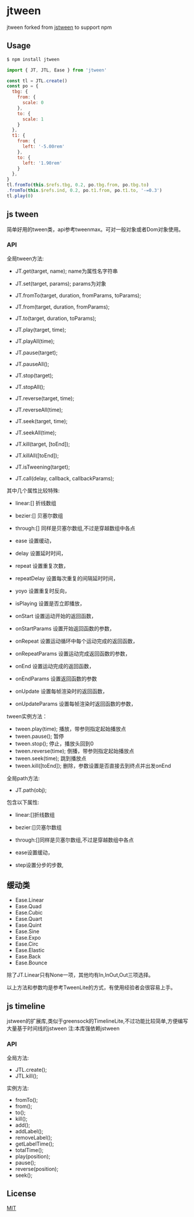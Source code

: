 # jtween
jtween forked from [jstween](https://github.com/shrekshrek/jstween) to support npm

## Usage

```bash
$ npm install jtween
```

```js
import { JT, JTL, Ease } from 'jtween'

const tl = JTL.create()
const po = {
  tbg: {
    from: {
      scale: 0
    },
    to: {
      scale: 1
    }
  },
  t1: {
    from: {
      left: '-5.00rem'
    },
    to: {
      left: '1.90rem'
    }
  },
}
tl.fromTo(this.$refs.tbg, 0.2, po.tbg.from, po.tbg.to)
.fromTo(this.$refs.ind, 0.2, po.t1.from, po.t1.to, '-=0.3')
tl.play(0)
```

## js tween

简单好用的tween类，api参考tweenmax。可对一般对象或者Dom对象使用。

### API
全局tween方法:

- JT.get(target, name); name为属性名字符串
- JT.set(target, params); params为对象

- JT.fromTo(target, duration, fromParams, toParams);
- JT.from(target, duration, fromParams);
- JT.to(target, duration, toParams);

- JT.play(target, time);
- JT.playAll(time);

- JT.pause(target);
- JT.pauseAll();

- JT.stop(target);
- JT.stopAll();

- JT.reverse(target, time);
- JT.reverseAll(time);

- JT.seek(target, time);
- JT.seekAll(time);

- JT.kill(target, [toEnd]);
- JT.killAll([toEnd]);

- JT.isTweening(target);

- JT.call(delay, callback, callbackParams);

其中几个属性比较特殊:
- linear:[] 折线数组
- bezier:[] 贝塞尔数组
- through:[] 同样是贝塞尔数组,不过是穿越数组中各点

- ease 设置缓动，
- delay 设置延时时间，
- repeat 设置重复次数，
- repeatDelay 设置每次重复的间隔延时时间，
- yoyo 设置重复时反向，
- isPlaying 设置是否立即播放，
- onStart 设置运动开始的返回函数，
- onStartParams 设置开始返回函数的参数，
- onRepeat 设置运动循环中每个运动完成的返回函数，
- onRepeatParams 设置运动完成返回函数的参数，
- onEnd 设置运动完成的返回函数，
- onEndParams 设置返回函数的参数
- onUpdate 设置每帧渲染时的返回函数，
- onUpdateParams 设置每帧渲染时返回函数的参数，

tween实例方法：

- tween.play(time); 播放，带参则指定起始播放点
- tween.pause(); 暂停
- tween.stop(); 停止，播放头回到0
- tween.reverse(time); 倒播，带参则指定起始播放点
- tween.seek(time); 跳到播放点
- tween.kill([toEnd]); 删除，参数设置是否直接去到终点并出发onEnd

全局path方法:

- JT.path(obj);

包含以下属性:
- linear:[]折线数组
- bezier:[]贝塞尔数组
- through:[]同样是贝塞尔数组,不过是穿越数组中各点

- ease设置缓动，
- step设置分步的步数,

## 缓动类

- Ease.Linear
- Ease.Quad
- Ease.Cubic
- Ease.Quart
- Ease.Quint
- Ease.Sine
- Ease.Expo
- Ease.Circ
- Ease.Elastic
- Ease.Back
- Ease.Bounce

除了JT.Linear只有None一项，其他均有In,InOut,Out三项选择。

以上方法和参数均是参考TweenLite的方式，有使用经验者会很容易上手。

## js timeline
jstween的扩展库,类似于greensock的TimelineLite,不过功能比较简单,方便编写大量基于时间线的jstween 注:本库强依赖jstween

### API

全局方法:
- JTL.create();
- JTL.kill();

实例方法:
- fromTo();
- from();
- to();
- kill();
- add();
- addLabel();
- removeLabel();
- getLabelTime();
- totalTime();
- play(position);
- pause();
- reverse(position);
- seek();

## License

[MIT](http://opensource.org/licenses/MIT)
